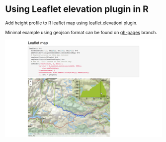 # Using Leaflet elevation plugin in R

Add height profile to R leaflet map using leaflet.elevationi plugin.

Minimal example using geojson format can be found on [gh-pages](https://tpall.github.io/norra2017/) branch.

![](screenshot/elevation.png)
